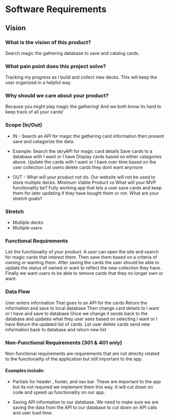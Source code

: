 # Software Requirements

## Vision

### What is the vision of this product?
Search magic the gathering database to save and catalog cards.

### What pain point does this project solve?
Tracking my progress as I build and collect new decks. This will keep the user organized in a helpful way. 

### Why should we care about your product?
Because you might play magic the gathering! And we both know its hard to keep track of all your cards!

### Scope (In/Out)
* IN - Search an API for magic the gathering card information then present save and catagorize the data. 

* Example:
Search the skryAPI for magic card details
Save cards to a database with I want or I have
Display cards based on either catagories above. 
Update the cards with I want or I have over time based on the user collection 
Let users delete cards they dont want anymore

* OUT - What will your product not do.
Our website will not be used to store multiple decks. 
Minimum Viable Product vs
What will your MVP functionality be?
 Fully working app that lets a user save cards and keep them for later updating if they have bought them or not. 
What are your stretch goals?

### Stretch
* Multiple decks 
* Multiple users

### Functional Requirements
List the functionality of your product.
A user can open the site and search for magic cards that interest them. Then save them based on a criteria of owning or wanting them.
After saving the cards the user should be able to update the status of owned or want to reflect the new collection they have. 
Finally we want users to be able to remove cards that they no longer own or want. 

### Data Flow
User enters information 
That goes to an API for the cards
Return the information and save to local database
Then change card details to I want or I have and save to database
Once we change it sends back to the database and updates what they user sees based on selecting I want or I have
Return the updated list of cards.
Let user delete cards 
send new information back to database and return new list

### Non-Functional Requirements (301 & 401 only)
Non-functional requirements are requirements that are not directly related to the functionality of the application but still important to the app.

#### Examples include:

* Partials for header , footer, and nav bar. 
These are important to the app but its not required we implement them this way. It will cut down on code and speed up functionality on our app. 

* Saving API information to our database. 
We need to make sure we are saving the data from the API to our database to cut down on API calls and user load time. 
